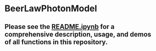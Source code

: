 # BeerLawPhotonModel
## Please see the [README.ipynb](README.ipynb) for a comprehensive description, usage, and demos of all functions in this repository.
